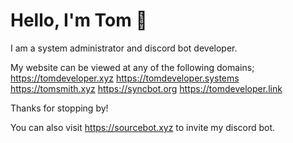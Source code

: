 # Hello, I'm Tom 👋

I am a system administrator and discord bot developer.

My website can be viewed at any of the following domains;
https://tomdeveloper.xyz
https://tomdeveloper.systems
https://tomsmith.xyz
https://syncbot.org
https://tomdeveloper.link


Thanks for stopping by!

You can also visit https://sourcebot.xyz to invite my discord bot.
